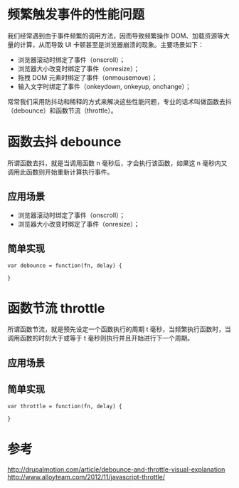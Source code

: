 # 频繁触发事件的性能问题
我们经常遇到由于事件频繁的调用方法，因而导致频繁操作 DOM、加载资源等大量的计算，从而导致 UI 卡顿甚至是浏览器崩溃的现象。主要场景如下：

* 浏览器滚动时绑定了事件（onscroll）；
* 浏览器大小改变时绑定了事件（onresize）；
* 拖拽 DOM 元素时绑定了事件（onmousemove）；
* 输入文字时绑定了事件（onkeydown, onkeyup, onchange）；

常常我们采用防抖动和稀释的方式来解决这些性能问题，专业的话术叫做函数去抖（debounce）和函数节流（throttle）。

# 函数去抖 debounce
所谓函数去抖，就是当调用函数 n 毫秒后，才会执行该函数，如果这 n 毫秒内又调用此函数则开始重新计算执行事件。
## 应用场景
* 浏览器滚动时绑定了事件（onscroll）；
* 浏览器大小改变时绑定了事件（onresize）；
## 简单实现
```
var debounce = function(fn, delay) {
    
}
```

# 函数节流 throttle
所谓函数节流，就是预先设定一个函数执行的周期 t 毫秒，当频繁执行函数时，当调用函数的时刻大于或等于 t 毫秒则执行并且开始进行下一个周期。
## 应用场景
## 简单实现
```
var throttle = function(fn, delay) {
    
}
```

# 参考
http://drupalmotion.com/article/debounce-and-throttle-visual-explanation
http://www.alloyteam.com/2012/11/javascript-throttle/
